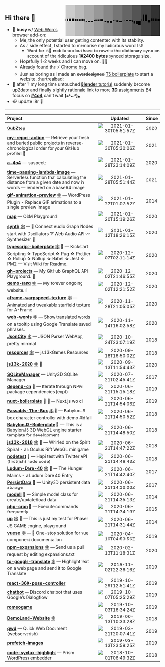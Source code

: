 <img width="307" align="right" src="https://raw.githubusercontent.com/SubZtep/SubZtep/master/assets/eq1.gif"/>

## Hi there 👋

- 🔭 **busy** w/ [Web Words](https://github.com/SubZtep/web-words) browser add-on:
  - Me, the only potential user getting contented with its stability.
  - As a side effect, I started to memorise my ludicrous word list!
    - Want for :fire::fox_face: mobile too but have to rewrite the dictionary sync on account of the ridiculous **102400 bytes** synced storage size.
  - Hopefully 1-2 weeks and I can move on. :snail::dancers:
  - Already found the :zap: [Chrome bug](https://www.youtube.com/watch?v=XBuz8XjvEAw).
  - Just as boring as I made an ~~overdesigned~~ [TS boilerplate](https://github.com/SubZtep/typescript-boilerplate) to start a website. :hurtrealbad:
- :seedling: after :grey_question: my long time untouched [**Blender** tutorial](https://www.udemy.com/course/learn-blender-3d-modeling-for-unity-video-game-development/) suddenly become up2date and finally slightly rationale link to more [**3D** assignments](http://15462.courses.cs.cmu.edu/fall2020/) B4 focus on [**#4o4**](https://github.com/SubZtep/a-4o4) can't wait **(๑˃ᴗ˂)ﻭ**
- :mailbox_closed: update l8r :crocodile:

---
| Project | &nbsp;&nbsp;&nbsp;&nbsp;&nbsp;&nbsp;&nbsp;&nbsp;&nbsp;&nbsp;Updated&nbsp;&nbsp;&nbsp;&nbsp;&nbsp;&nbsp;&nbsp;&nbsp;&nbsp;&nbsp; | Since |
|  :--  |  :-:  |  ---  |
| [**SubZtep**](https://github.com/SubZtep/SubZtep) | ![2021-01-30T05:51:57Z](https://time-passing.netlify.app/.netlify/functions/ago?time=1611985917000) | 2020 |
| [**my-repos-action**](https://github.com/SubZtep/my-repos-action) — Retrieve your fresh and buried public projects in reverse-chronological order for your GitHub profile! :carousel_horse: | ![2021-01-30T05:30:06Z](https://time-passing.netlify.app/.netlify/functions/ago?time=1611984606000) | 2021 |
| [**a-4o4**](https://github.com/SubZtep/a-4o4) — :suspect: | ![2021-01-28T23:14:09Z](https://time-passing.netlify.app/.netlify/functions/ago?time=1611875649000) | 2020 |
| [**time-passing-lambda-image**](https://github.com/SubZtep/time-passing-lambda-image) — Serverless function that calculating the distance from a given date and now in words — rendered on a base64 image | ![2021-01-28T05:51:44Z](https://time-passing.netlify.app/.netlify/functions/ago?time=1611813104000) | 2021 |
| [**gif-animation-preview**](https://github.com/SubZtep/gif-animation-preview) [:spider_web:](http://wordpress.org/plugins/gif-animation-preview/) — WordPress Plugin - Replace GIF animations to a single preview image | ![2021-01-22T01:07:52Z](https://time-passing.netlify.app/.netlify/functions/ago?time=1611277672000) | 2014 |
| [**map**](https://github.com/SubZtep/map) — OSM Playground | ![2021-01-20T15:19:26Z](https://time-passing.netlify.app/.netlify/functions/ago?time=1611155966000) | 2020 |
| [**synth**](https://github.com/SubZtep/synth) [:spider_web:](https://subztep.github.io/synth/) — 🎵 Connect Audio Graph Nodes start with Oscillators ➰ Web Audio API 〰️ Synthesizer 🎹 | ![2021-01-12T18:26:15Z](https://time-passing.netlify.app/.netlify/functions/ago?time=1610475975000) | 2020 |
| [**typescript-boilerplate**](https://github.com/SubZtep/typescript-boilerplate) [:spider_web:](https://github.com/SubZtep/typescript-boilerplate/wiki) :bricks: — Kickstart Scripting ☆ TypeScript ☆ Pug ☆ Prettier ☆ Rollup ☆ Nollup ☆ Babel ☆ Jest ☆ PM2 — Visit Wiki for Readme. | ![2020-12-07T02:11:14Z](https://time-passing.netlify.app/.netlify/functions/ago?time=1607307074000) | 2020 |
| [**gh-projects**](https://github.com/SubZtep/gh-projects) — My GitHub GraphQL API Playground. :crystal_ball: | ![2020-12-02T21:46:55Z](https://time-passing.netlify.app/.netlify/functions/ago?time=1606945615000) | 2020 |
| [**demo-land**](https://github.com/SubZtep/demo-land) [:spider_web:](https://demo.land) — My forever ongoing website. 🕯 | ![2020-12-02T12:21:52Z](https://time-passing.netlify.app/.netlify/functions/ago?time=1606911712000) | 2020 |
| [**aframe-warpspeed-texture**](https://github.com/SubZtep/aframe-warpspeed-texture) [:spider_web:](https://subztep.github.io/aframe-warpspeed-texture/) — Animated and tweakable starfield texture for A-Frame | ![2020-11-28T21:05:05Z](https://time-passing.netlify.app/.netlify/functions/ago?time=1606597505000) | 2020 |
| [**web-words**](https://github.com/SubZtep/web-words) [:spider_web:](https://subztep.github.io/web-words/) — Show translated words on a tooltip using Google Translate saved phrases. | ![2020-11-14T16:02:58Z](https://time-passing.netlify.app/.netlify/functions/ago?time=1605369778000) | 2020 |
| [**JsonCity**](https://github.com/SubZtep/JsonCity) [:spider_web:](https://json.city) — JSON Parser WebApp, pretty minimal | ![2020-10-24T23:07:19Z](https://time-passing.netlify.app/.netlify/functions/ago?time=1603580839000) | 2018 |
| [**resources**](https://github.com/SubZtep/resources) [:spider_web:](https://js13kgames.github.io/resources/) — js13kGames Resources | ![2020-09-18T16:50:02Z](https://time-passing.netlify.app/.netlify/functions/ago?time=1600447802000) | 2018 |
| [**js13k-2020**](https://github.com/SubZtep/js13k-2020) [:spider_web:](https://subztep.github.io/js13k-2020/) :ghost: | ![2020-09-13T11:54:43Z](https://time-passing.netlify.app/.netlify/functions/ago?time=1599998083000) | 2020 |
| [**SQLiteManager**](https://github.com/SubZtep/SQLiteManager) — Unity3D SQLite Manager | ![2020-07-21T02:45:41Z](https://time-passing.netlify.app/.netlify/functions/ago?time=1595299541000) | 2017 |
| [**depend-on**](https://github.com/SubZtep/depend-on) :ghost: — Iterate through NPM package dependencies (expt) | ![2020-06-21T15:15:18Z](https://time-passing.netlify.app/.netlify/functions/ago?time=1592752518000) | 2019 |
| [**nuxt-boilerplate**](https://github.com/SubZtep/nuxt-boilerplate) :bricks: :ghost: — Nuxt.js wo cli | ![2020-06-21T14:54:06Z](https://time-passing.netlify.app/.netlify/functions/ago?time=1592751246000) | 2019 |
| [**Passably-The-Box**](https://github.com/SubZtep/Passably-The-Box) [:spider_web:](https://subztep.github.io/Passably-The-Box/dist/) :ghost: — BabylonJS box character controller with demo #ldfail | ![2020-06-21T14:50:52Z](https://time-passing.netlify.app/.netlify/functions/ago?time=1592751052000) | 2018 |
| [**BabylonJS-Boilerplate**](https://github.com/SubZtep/BabylonJS-Boilerplate) :bricks: — This is a BabylonJS 3D WebGL engine starter template for development | ![2020-06-21T14:48:50Z](https://time-passing.netlify.app/.netlify/functions/ago?time=1592750930000) | 2018 |
| [**js13k-2018**](https://github.com/SubZtep/js13k-2018) [:spider_web:](https://subztep.github.io/js13k-2018/dist) :ghost: — Whirled on the Spirit Spiral - an Oculus Rift WebGL minigame | ![2020-06-21T14:47:22Z](https://time-passing.netlify.app/.netlify/functions/ago?time=1592750842000) | 2018 |
| [**nodetest**](https://github.com/SubZtep/nodetest) :ghost: — Hapi test with Twitter API (first(ish) node code) | ![2020-06-21T14:46:43Z](https://time-passing.netlify.app/.netlify/functions/ago?time=1592750803000) | 2018 |
| [**Ludum-Dare-40**](https://github.com/SubZtep/Ludum-Dare-40) [:spider_web:](https://ldjam.com/events/ludum-dare/40/the-hunger-maims) :ghost: — The Hunger Maims - a Ludum Dare 40 Entry | ![2020-06-21T14:42:40Z](https://time-passing.netlify.app/.netlify/functions/ago?time=1592750560000) | 2017 |
| [**PersistData**](https://github.com/SubZtep/PersistData) :ghost: — Unity3D persistent data storage | ![2020-06-21T14:36:06Z](https://time-passing.netlify.app/.netlify/functions/ago?time=1592750166000) | 2017 |
| [**modell**](https://github.com/SubZtep/modell) :ghost: — Simple model class for create/update/load data | ![2020-06-21T14:35:13Z](https://time-passing.netlify.app/.netlify/functions/ago?time=1592750113000) | 2014 |
| [**php-cron**](https://github.com/SubZtep/php-cron) :ghost: — Execute commands frequently | ![2020-06-21T14:34:19Z](https://time-passing.netlify.app/.netlify/functions/ago?time=1592750059000) | 2015 |
| [**up**](https://github.com/SubZtep/up) [:spider_web:](http://subztep.github.io/up/) :ghost: — This is just my test for Phaser JS GAME engine, playground | ![2020-06-21T14:31:44Z](https://time-passing.netlify.app/.netlify/functions/ago?time=1592749904000) | 2014 |
| [**vuese**](https://github.com/SubZtep/vuese) [:spider_web:](https://vuese.org/) — 🤗 One-stop solution for vue component documentation | ![2020-04-19T04:53:56Z](https://time-passing.netlify.app/.netlify/functions/ago?time=1587272036000) | 2019 |
| [**npm-expansions**](https://github.com/SubZtep/npm-expansions) [:spider_web:](http://npm.im/npm-expansions) — Send us a pull request by editing expansions.txt | ![2020-02-13T11:18:31Z](https://time-passing.netlify.app/.netlify/functions/ago?time=1581592711000) | 2020 |
| [**to-google-translate**](https://github.com/SubZtep/to-google-translate) [:spider_web:](https://addons.mozilla.org/firefox/addon/to-google-translate/) — Highlight text on a web page and send it to Google Translate | ![2019-11-02T22:36:16Z](https://time-passing.netlify.app/.netlify/functions/ago?time=1572734176000) | 2019 |
| [**react-360-pose-controller**](https://github.com/SubZtep/react-360-pose-controller) | ![2019-10-29T12:51:41Z](https://time-passing.netlify.app/.netlify/functions/ago?time=1572353501000) | 2019 |
| [**chatbot**](https://github.com/SubZtep/chatbot) — Discord chatbot that uses Google’s Dialogflow | ![2019-10-07T05:25:29Z](https://time-passing.netlify.app/.netlify/functions/ago?time=1570425929000) | 2019 |
| [**romeogame**](https://github.com/SubZtep/romeogame) | ![2019-10-03T16:34:24Z](https://time-passing.netlify.app/.netlify/functions/ago?time=1570120464000) | 2019 |
| [**DemoLand-Website**](https://github.com/SubZtep/DemoLand-Website) [:spider_web:](https://demo.land/) | ![2019-06-13T10:33:28Z](https://time-passing.netlify.app/.netlify/functions/ago?time=1560422008000) | 2018 |
| [**qwd**](https://github.com/SubZtep/qwd) — Quick Web Document (webserverish) | ![2019-03-21T20:07:41Z](https://time-passing.netlify.app/.netlify/functions/ago?time=1553198861000) | 2019 |
| [**prefetch-images**](https://github.com/SubZtep/prefetch-images) | ![2019-03-13T23:59:25Z](https://time-passing.netlify.app/.netlify/functions/ago?time=1552521565000) | 2019 |
| [**code-syntax-highlight**](https://github.com/SubZtep/code-syntax-highlight) — Prism WordPress embedder | ![2018-10-01T06:49:32Z](https://time-passing.netlify.app/.netlify/functions/ago?time=1538376572000) | 2018 |
